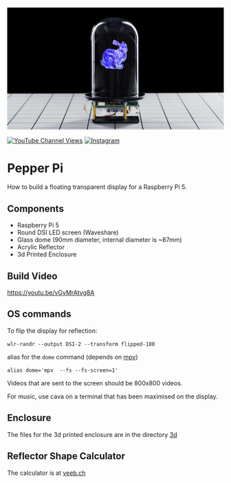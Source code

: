 ![Action Shot](/images/Pepper_thumb_1.jpg)

[![YouTube Channel Views](https://img.shields.io/youtube/channel/views/UCz5BOU9J9pB_O0B8-rDjCWQ?style=flat&logo=youtube&logoColor=red&labelColor=white&color=ffed53)](https://www.youtube.com/channel/UCz5BOU9J9pB_O0B8-rDjCWQ) [![Instagram](https://img.shields.io/github/stars/veebch?style=flat&logo=github&logoColor=black&labelColor=white&color=ffed53)](https://www.instagram.com/v_e_e_b/)

# Pepper Pi

How to build a floating transparent display for a Raspberry Pi 5.

## Components
- Raspberry Pi 5
- Round DSI LED screen (Waveshare)
- Glass dome (90mm diameter, internal diameter is ~87mm)
- Acrylic Reflector
- 3d Printed Enclosure

## Build Video

https://youtu.be/vGyMrAtvg8A

## OS commands
To flip the display for reflection:
```
wlr-randr --output DSI-2 --transform flipped-180
```
alias for the ```dome``` command (depends on [mpv](https://github.com/mpv-player/mpv))

```
alias dome='mpv  --fs --fs-screen=1'
```
Videos that are sent to the screen should be 800x800 videos. 

For music, use cava on a terminal that has been maximised on the display.

## Enclosure 

The files for the 3d printed enclosure are in the directory [3d](./3d)

## Reflector Shape Calculator

The calculator is at [veeb.ch](https://www.veeb.ch/projects/the-valley-beneath-the-pepper-dome)






